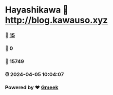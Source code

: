 # Hayashikawa :link: http://blog.kawauso.xyz 
### :page_facing_up: [15](http://blog.kawauso.xyz/tag.html) 
### :speech_balloon: 0 
### :hibiscus: 15749 
### :alarm_clock: 2024-04-05 10:04:07 
### Powered by :heart: [Gmeek](https://github.com/Meekdai/Gmeek)
